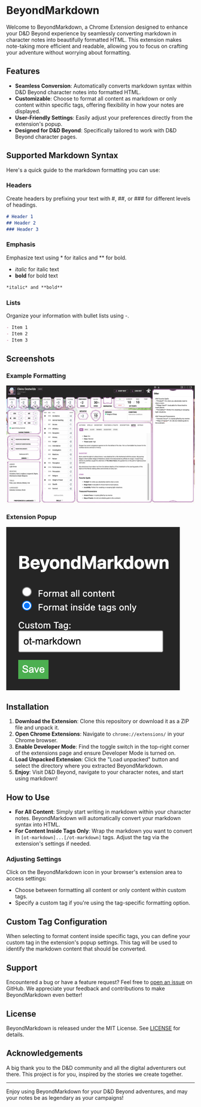 # BeyondMarkdown

Welcome to BeyondMarkdown, a Chrome Extension designed to enhance your D&D Beyond experience by seamlessly converting markdown in character notes into beautifully formatted HTML. This extension makes note-taking more efficient and readable, allowing you to focus on crafting your adventure without worrying about formatting.

## Features

- **Seamless Conversion**: Automatically converts markdown syntax within D&D Beyond character notes into formatted HTML.
- **Customizable**: Choose to format all content as markdown or only content within specific tags, offering flexibility in how your notes are displayed.
- **User-Friendly Settings**: Easily adjust your preferences directly from the extension's popup.
- **Designed for D&D Beyond**: Specifically tailored to work with D&D Beyond character pages.

## Supported Markdown Syntax

Here's a quick guide to the markdown formatting you can use:

### Headers

Create headers by prefixing your text with #, ##, or ### for different levels of headings.

```markdown
# Header 1
## Header 2
### Header 3
```

### Emphasis

Emphasize text using * for italics and ** for bold.

- *italic* for italic text
- **bold** for bold text

``` markdown
*italic* and **bold**
```

### Lists

Organize your information with bullet lists using -.

```markdown
- Item 1
- Item 2
- Item 3
```

## Screenshots

### Example Formatting

![Example Formatting](screenshots/example-formatting.png "Example Formatting")

### Extension Popup

![Extension Popup](screenshots/extension-popup.png "Extension Popup")

## Installation

1. **Download the Extension**: Clone this repository or download it as a ZIP file and unpack it.
2. **Open Chrome Extensions**: Navigate to `chrome://extensions/` in your Chrome browser.
3. **Enable Developer Mode**: Find the toggle switch in the top-right corner of the extensions page and ensure Developer Mode is turned on.
4. **Load Unpacked Extension**: Click the "Load unpacked" button and select the directory where you extracted BeyondMarkdown.
5. **Enjoy**: Visit D&D Beyond, navigate to your character notes, and start using markdown!

## How to Use

- **For All Content**: Simply start writing in markdown within your character notes. BeyondMarkdown will automatically convert your markdown syntax into HTML.
- **For Content Inside Tags Only**: Wrap the markdown you want to convert in `[ot-markdown]...[/ot-markdown]` tags. Adjust the tag via the extension's settings if needed.

### Adjusting Settings

Click on the BeyondMarkdown icon in your browser's extension area to access settings:
- Choose between formatting all content or only content within custom tags.
- Specify a custom tag if you're using the tag-specific formatting option.

## Custom Tag Configuration

When selecting to format content inside specific tags, you can define your custom tag in the extension's popup settings. This tag will be used to identify the markdown content that should be converted.

## Support

Encountered a bug or have a feature request? Feel free to [open an issue](https://github.com/your-repo/beyondmarkdown/issues) on GitHub. We appreciate your feedback and contributions to make BeyondMarkdown even better!

## License

BeyondMarkdown is released under the MIT License. See [LICENSE](LICENSE) for details.

## Acknowledgements

A big thank you to the D&D community and all the digital adventurers out there. This project is for you, inspired by the stories we create together.

---
Enjoy using BeyondMarkdown for your D&D Beyond adventures, and may your notes be as legendary as your campaigns!
